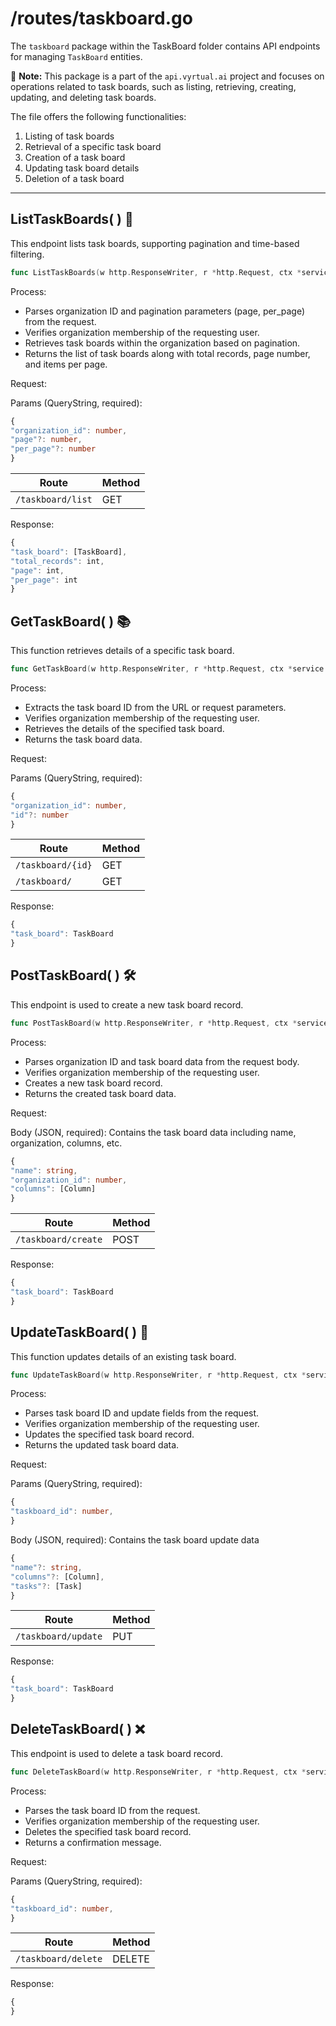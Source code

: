 # /routes/taskboard.go

The `taskboard` package within the TaskBoard folder contains API endpoints for managing `TaskBoard` entities.

📝 **Note:** This package is a part of the `api.vyrtual.ai` project and focuses on operations related to task boards, such as listing, retrieving, creating, updating, and deleting task boards.

The file offers the following functionalities:

1. Listing of task boards
2. Retrieval of a specific task board
3. Creation of a task board
4. Updating task board details
5. Deletion of a task board

---

## ListTaskBoards( ) 🚀

This endpoint lists task boards, supporting pagination and time-based filtering.

```go
func ListTaskBoards(w http.ResponseWriter, r *http.Request, ctx *service.Service) error { ... }
```

Process:

- Parses organization ID and pagination parameters (page, per_page) from the request.
- Verifies organization membership of the requesting user.
- Retrieves task boards within the organization based on pagination.
- Returns the list of task boards along with total records, page number, and items per page.

Request:

Params (QueryString, required):

```typescript
{
"organization_id": number,
"page"?: number,
"per_page"?: number
}
```

| Route             | Method |
| ----------------- | ------ |
| `/taskboard/list` | GET    |

Response:

```typescript
{
"task_board": [TaskBoard],
"total_records": int,
"page": int,
"per_page": int
}
```

## GetTaskBoard( ) 📚

This function retrieves details of a specific task board.

```go
func GetTaskBoard(w http.ResponseWriter, r *http.Request, ctx *service.Service) error { ... }
```

Process:

- Extracts the task board ID from the URL or request parameters.
- Verifies organization membership of the requesting user.
- Retrieves the details of the specified task board.
- Returns the task board data.

Request:

Params (QueryString, required):

```typescript
{
"organization_id": number,
"id"?: number
}
```

| Route             | Method |
| ----------------- | ------ |
| `/taskboard/{id}` | GET    |
| `/taskboard/`     | GET    |

Response:

```typescript
{
"task_board": TaskBoard
}
```

## PostTaskBoard( ) 🛠️

This endpoint is used to create a new task board record.

```go
func PostTaskBoard(w http.ResponseWriter, r *http.Request, ctx *service.Service) error { ... }
```

Process:

- Parses organization ID and task board data from the request body.
- Verifies organization membership of the requesting user.
- Creates a new task board record.
- Returns the created task board data.

Request:

Body (JSON, required): Contains the task board data including name, organization, columns, etc.

```typescript
{
"name": string,
"organization_id": number,
"columns": [Column]
}
```

| Route               | Method |
| ------------------- | ------ |
| `/taskboard/create` | POST   |

Response:

```typescript
{
"task_board": TaskBoard
}
```

## UpdateTaskBoard( ) 🔄

This function updates details of an existing task board.

```go
func UpdateTaskBoard(w http.ResponseWriter, r *http.Request, ctx *service.Service) error { ... }
```

Process:

- Parses task board ID and update fields from the request.
- Verifies organization membership of the requesting user.
- Updates the specified task board record.
- Returns the updated task board data.

Request:

Params (QueryString, required):

```typescript
{
"taskboard_id": number,
}
```

Body (JSON, required): Contains the task board update data

```typescript
{
"name"?: string,
"columns"?: [Column],
"tasks"?: [Task]
}
```

| Route               | Method |
| ------------------- | ------ |
| `/taskboard/update` | PUT    |

Response:

```typescript
{
"task_board": TaskBoard
}
```

## DeleteTaskBoard( ) ❌

This endpoint is used to delete a task board record.

```go
func DeleteTaskBoard(w http.ResponseWriter, r *http.Request, ctx *service.Service) error { ... }
```

Process:

- Parses the task board ID from the request.
- Verifies organization membership of the requesting user.
- Deletes the specified task board record.
- Returns a confirmation message.

Request:

Params (QueryString, required):

```typescript
{
"taskboard_id": number,
}
```

| Route               | Method |
| ------------------- | ------ |
| `/taskboard/delete` | DELETE |

Response:

```typescript
{
}
```
